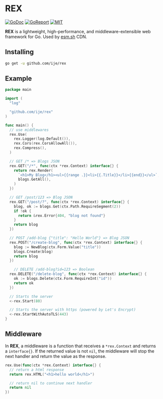 # REX

[![GoDoc](https://godoc.org/github.com/ije/rex?status.svg)](https://godoc.org/github.com/ije/rex)
[![GoReport](https://goreportcard.com/badge/github.com/ije/rex)](https://goreportcard.com/report/github.com/ije/rex)
[![MIT](https://img.shields.io/badge/license-MIT-green)](./LICENSE)

**REX** is a lightweight, high-performance, and middleware-extensible web framework for Go. Used by [esm.sh](https://esm.sh) CDN.

## Installing

```bash
go get -u github.com/ije/rex
```

## Example

```go
package main

import (
  "log"

  "github.com/ije/rex"
)

func main() {
  // use middlewares
  rex.Use(
    rex.Logger(log.Default()),
    rex.Cors(rex.CorsAllowAll()),
    rex.Compress(),
  )

  // GET /* => Blogs JSON
  rex.GET("/*", func(ctx *rex.Context) interface{} {
    return rex.Render(
      `<h1>My Blog</h1><ul>{{range .}}<li>{{.Title}}</li>{{end}}</ul>`,
      blogs.GetAll(),
    )
  })

  // GET /post/123 => Blog JSON
  rex.GET("/post/?", func(ctx *rex.Context) interface{} {
    blog, ok := blogs.Get(ctx.Path.RequireSegment(2))
    if !ok {
      return &rex.Error{404, "blog not found"}
    }
    return blog
  })

  // POST /add-blog {"title": "Hello World"} => Blog JSON
  rex.POST("/create-blog", func(ctx *rex.Context) interface{} {
    blog := NewBlog(ctx.Form.Value("title"))
    blogs.Create(blog)
    return blog
  })

    // DELETE /add-blog?id=123 => Boolean
  rex.DELETE("/delete-blog", func(ctx *rex.Context) interface{} {
    ok := blogs.Delete(ctx.Form.RequireInt("id"))
    return ok
  })

  // Starts the server
  <-rex.Start(80)

  // Starts the server with https (powered by Let's Encrypt)
  <-rex.StartWithAutoTLS(443)
}
```

## Middleware

In **REX**, a middleware is a function that receives a `*rex.Context` and returns a `interface{}`. If the returned value is not `nil`, the middleware will stop the next handler and return the value as the response.

```go
rex.Use(func(ctx *rex.Context) interface{} {
  // return a html response
  return rex.HTML("<h1>hello world</h1>")

  // return nil to continue next handler
  return nil
})
```
